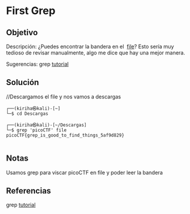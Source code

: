 # First Grep

## Objetivo 
Descripción:
¿Puedes encontrar la bandera en el  [file](https://jupiter.challenges.picoctf.org/static/315d3325dc668ab7f1af9194f2de7e7a/file)? Esto sería muy tedioso de revisar manualmente, algo me dice que hay una mejor manera.

Sugerencias:
grep [tutorial](https://ryanstutorials.net/linuxtutorial/grep.php)

## Solución 
//Descargamos el file y nos vamos a descargas
``` shell
┌──(kiriha㉿kali)-[~]
└─$ cd Descargas 
                                                                             
┌──(kiriha㉿kali)-[~/Descargas]
└─$ grep 'picoCTF' file
picoCTF{grep_is_good_to_find_things_5af9d829}
                                                                             
```

## Notas
Usamos grep para viscar picoCTF en file y poder leer la bandera 


## Referencias
grep [tutorial](https://ryanstutorials.net/linuxtutorial/grep.php)